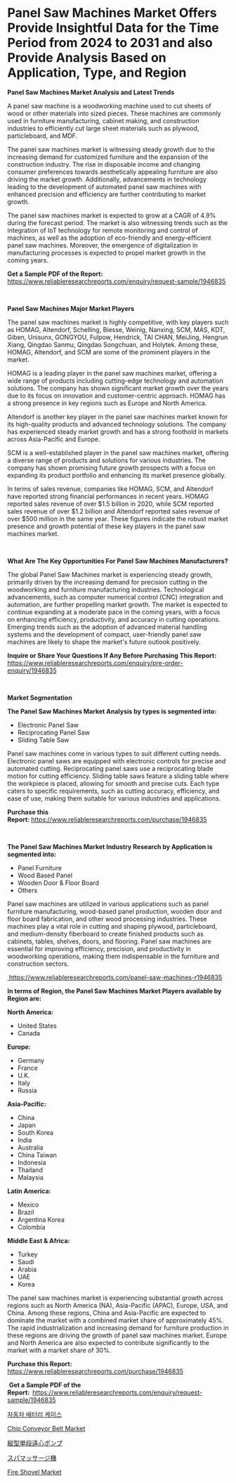 <p><h1>Panel Saw Machines Market Offers Provide Insightful Data for the Time Period from 2024 to 2031 and also Provide Analysis Based on Application, Type, and Region</h1></p><p><strong>Panel Saw Machines Market Analysis and Latest Trends</strong></p>
<p><p>A panel saw machine is a woodworking machine used to cut sheets of wood or other materials into sized pieces. These machines are commonly used in furniture manufacturing, cabinet making, and construction industries to efficiently cut large sheet materials such as plywood, particleboard, and MDF.</p><p>The panel saw machines market is witnessing steady growth due to the increasing demand for customized furniture and the expansion of the construction industry. The rise in disposable income and changing consumer preferences towards aesthetically appealing furniture are also driving the market growth. Additionally, advancements in technology leading to the development of automated panel saw machines with enhanced precision and efficiency are further contributing to market growth.</p><p>The panel saw machines market is expected to grow at a CAGR of 4.9% during the forecast period. The market is also witnessing trends such as the integration of IoT technology for remote monitoring and control of machines, as well as the adoption of eco-friendly and energy-efficient panel saw machines. Moreover, the emergence of digitalization in manufacturing processes is expected to propel market growth in the coming years.</p></p>
<p><strong>Get a Sample PDF of the Report:&nbsp;</strong> <a href="https://www.reliableresearchreports.com/enquiry/request-sample/1946835">https://www.reliableresearchreports.com/enquiry/request-sample/1946835</a></p>
<p>&nbsp;</p>
<p><strong>Panel Saw Machines Major Market Players</strong></p>
<p><p>The panel saw machines market is highly competitive, with key players such as HOMAG, Altendorf, Schelling, Biesse, Weinig, Nanxing, SCM, MAS, KDT, Giben, Unisunx, GONGYOU, Fulpow, Hendrick, TAI CHAN, MeiJing, Hengrun Xiang, Qingdao Sanmu, Qingdao Songchuan, and Holytek. Among these, HOMAG, Altendorf, and SCM are some of the prominent players in the market.</p><p>HOMAG is a leading player in the panel saw machines market, offering a wide range of products including cutting-edge technology and automation solutions. The company has shown significant market growth over the years due to its focus on innovation and customer-centric approach. HOMAG has a strong presence in key regions such as Europe and North America.</p><p>Altendorf is another key player in the panel saw machines market known for its high-quality products and advanced technology solutions. The company has experienced steady market growth and has a strong foothold in markets across Asia-Pacific and Europe.</p><p>SCM is a well-established player in the panel saw machines market, offering a diverse range of products and solutions for various industries. The company has shown promising future growth prospects with a focus on expanding its product portfolio and enhancing its market presence globally.</p><p>In terms of sales revenue, companies like HOMAG, SCM, and Altendorf have reported strong financial performances in recent years. HOMAG reported sales revenue of over $1.5 billion in 2020, while SCM reported sales revenue of over $1.2 billion and Altendorf reported sales revenue of over $500 million in the same year. These figures indicate the robust market presence and growth potential of these key players in the panel saw machines market.</p></p>
<p>&nbsp;</p>
<p><strong>What Are The Key Opportunities For Panel Saw Machines Manufacturers?</strong></p>
<p><p>The global Panel Saw Machines market is experiencing steady growth, primarily driven by the increasing demand for precision cutting in the woodworking and furniture manufacturing industries. Technological advancements, such as computer numerical control (CNC) integration and automation, are further propelling market growth. The market is expected to continue expanding at a moderate pace in the coming years, with a focus on enhancing efficiency, productivity, and accuracy in cutting operations. Emerging trends such as the adoption of advanced material handling systems and the development of compact, user-friendly panel saw machines are likely to shape the market's future outlook positively.</p></p>
<p><strong>Inquire or Share Your Questions If Any Before Purchasing This Report:</strong> <a href="https://www.reliableresearchreports.com/enquiry/pre-order-enquiry/1946835">https://www.reliableresearchreports.com/enquiry/pre-order-enquiry/1946835</a></p>
<p>&nbsp;</p>
<p><strong>Market Segmentation</strong></p>
<p><strong>The Panel Saw Machines Market Analysis by types is segmented into:</strong></p>
<p><ul><li>Electronic Panel Saw</li><li>Reciprocating Panel Saw</li><li>Sliding Table Saw</li></ul></p>
<p><p>Panel saw machines come in various types to suit different cutting needs. Electronic panel saws are equipped with electronic controls for precise and automated cutting. Reciprocating panel saws use a reciprocating blade motion for cutting efficiency. Sliding table saws feature a sliding table where the workpiece is placed, allowing for smooth and precise cuts. Each type caters to specific requirements, such as cutting accuracy, efficiency, and ease of use, making them suitable for various industries and applications.</p></p>
<p><strong>Purchase this Report:&nbsp;</strong><a href="https://www.reliableresearchreports.com/purchase/1946835">https://www.reliableresearchreports.com/purchase/1946835</a></p>
<p>&nbsp;</p>
<p><strong>The Panel Saw Machines Market Industry Research by Application is segmented into:</strong></p>
<p><ul><li>Panel Furniture</li><li>Wood Based Panel</li><li>Wooden Door & Floor Board</li><li>Others</li></ul></p>
<p><p>Panel saw machines are utilized in various applications such as panel furniture manufacturing, wood-based panel production, wooden door and floor board fabrication, and other wood processing industries. These machines play a vital role in cutting and shaping plywood, particleboard, and medium-density fiberboard to create finished products such as cabinets, tables, shelves, doors, and flooring. Panel saw machines are essential for improving efficiency, precision, and productivity in woodworking operations, making them indispensable in the furniture and construction sectors.</p></p>
<p><a href="https://www.reliableresearchreports.com/panel-saw-machines-r1946835">&nbsp;https://www.reliableresearchreports.com/panel-saw-machines-r1946835</a></p>
<p><strong>In terms of Region, the Panel Saw Machines Market Players available by Region are:</strong></p>
<p>
    <p> <strong> North America: </strong>
        <ul>
            <li>United States</li>
            <li>Canada</li>
        </ul>
        </p> 
    <p> <strong> Europe: </strong>
        <ul>
            <li>Germany</li>
            <li>France</li>
            <li>U.K.</li>
            <li>Italy</li>
            <li>Russia</li>
        </ul>
        </p> 
    <p> <strong> Asia-Pacific: </strong>
        <ul>
            <li>China</li>
            <li>Japan</li>
            <li>South Korea</li>
            <li>India</li>
            <li>Australia</li>
            <li>China Taiwan</li>
            <li>Indonesia</li>
            <li>Thailand</li>
            <li>Malaysia</li>
        </ul>
        </p> 
    <p> <strong> Latin America: </strong>
        <ul>
            <li>Mexico</li>
            <li>Brazil</li>
            <li>Argentina Korea</li>
            <li>Colombia</li>
        </ul>
        </p> 
    <p> <strong> Middle East & Africa: </strong>
        <ul>
            <li>Turkey</li>
            <li>Saudi</li>
            <li>Arabia</li>
            <li>UAE</li>
            <li>Korea</li>
        </ul>
    </p>
    </p>
<p><p>The panel saw machines market is experiencing substantial growth across regions such as North America (NA), Asia-Pacific (APAC), Europe, USA, and China. Among these regions, China and Asia-Pacific are expected to dominate the market with a combined market share of approximately 45%. The rapid industrialization and increasing demand for furniture production in these regions are driving the growth of panel saw machines market. Europe and North America are also expected to contribute significantly to the market with a market share of 30%.</p></p>
<p><strong>Purchase this Report: </strong><a href="https://www.reliableresearchreports.com/purchase/1946835">https://www.reliableresearchreports.com/purchase/1946835</a></p>
<p>&nbsp;<strong>Get a Sample PDF of the Report:&nbsp;&nbsp;</strong><a href="https://www.reliableresearchreports.com/enquiry/request-sample/1946835">https://www.reliableresearchreports.com/enquiry/request-sample/1946835</a></p>
<p><strong></strong></p>
<p><p><a href="https://github.com/hxzi07639916/Market-Research-Report-List-1/blob/main/167402733605.md">자동차 배터리 케이스</a></p><p><a href="https://github.com/brenzgnarento/Market-Research-Report-List-2/blob/main/chip-conveyor-belt-market.md">Chip Conveyor Belt Market</a></p><p><a href="https://github.com/VellaJacobi2023/Market-Research-Report-List-1/blob/main/617668237570.md">縦型単段遠心ポンプ</a></p><p><a href="https://github.com/oqxogxyvqe90775/Market-Research-Report-List-1/blob/main/805391337569.md">スパマッサージ機</a></p><p><a href="https://github.com/castoriffic/Market-Research-Report-List-4/blob/main/fire-shovel-market.md">Fire Shovel Market</a></p></p>